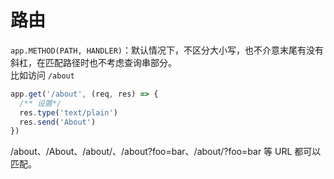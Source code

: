 # 路由

`app.METHOD(PATH, HANDLER)`：默认情况下，不区分大小写，也不介意末尾有没有斜杠，在匹配路径时也不考虑查询串部分。  
比如访问 `/about`

```js
app.get('/about', (req, res) => {
  /** 设置*/
  res.type('text/plain')
  res.send('About')
})
```

/about、/About、/about/、/about?foo=bar、/about/?foo=bar 等 URL 都可以匹配。
